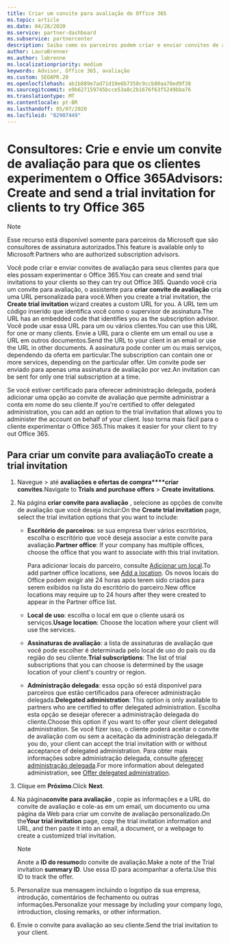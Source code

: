 ```yaml
---
title: Criar um convite para avaliação do Office 365
ms.topic: article
ms.date: 04/28/2020
ms.service: partner-dashboard
ms.subservice: partnercenter
description: Saiba como os parceiros podem criar e enviar convites de avaliação para seus clientes para experimentar o Office 365. Os parceiros são um consultor autorizado de assinatura.
author: LauraBrenner
ms.author: labrenne
ms.localizationpriority: medium
keywords: Advisor, Office 365, avaliação
ms.custom: SEOAPR.20
ms.openlocfilehash: ab1b889e7ad71d19e6b7358c9ccb80aa78ed9f38
ms.sourcegitcommit: e9b627159745bcce53a8c2b1676f63f5249bba76
ms.translationtype: MT
ms.contentlocale: pt-BR
ms.lasthandoff: 05/07/2020
ms.locfileid: "82907449"
---
```

# <a name="advisors-create-and-send-a-trial-invitation-for-clients-to-try-office-365"></a><span data-ttu-id="49db9-105">Consultores: Crie e envie um convite de avaliação para que os clientes experimentem o Office 365</span><span class="sxs-lookup"><span data-stu-id="49db9-105">Advisors: Create and send a trial invitation for clients to try Office 365</span></span>

> [!NOTE]
> <span data-ttu-id="49db9-106">Esse recurso está disponível somente para parceiros da Microsoft que são consultores de assinatura autorizados.</span><span class="sxs-lookup"><span data-stu-id="49db9-106">This feature is available only to Microsoft Partners who are authorized subscription advisors.</span></span> 

<span data-ttu-id="49db9-107">Você pode criar e enviar convites de avaliação para seus clientes para que eles possam experimentar o Office 365.</span><span class="sxs-lookup"><span data-stu-id="49db9-107">You can create and send trial invitations to your clients so they can try out Office 365.</span></span> <span data-ttu-id="49db9-108">Quando você cria um convite para avaliação, o assistente para **criar convite de avaliação** cria uma URL personalizada para você.</span><span class="sxs-lookup"><span data-stu-id="49db9-108">When you create a trial invitation, the **Create trial invitation** wizard creates a custom URL for you.</span></span> <span data-ttu-id="49db9-109">A URL tem um código inserido que identifica você como o supervisor de assinatura.</span><span class="sxs-lookup"><span data-stu-id="49db9-109">The URL has an embedded code that identifies you as the subscription advisor.</span></span> <span data-ttu-id="49db9-110">Você pode usar essa URL para um ou vários clientes.</span><span class="sxs-lookup"><span data-stu-id="49db9-110">You can use this URL for one or many clients.</span></span> <span data-ttu-id="49db9-111">Envie a URL para o cliente em um email ou use a URL em outros documentos.</span><span class="sxs-lookup"><span data-stu-id="49db9-111">Send the URL to your client in an email or use the URL in other documents.</span></span> <span data-ttu-id="49db9-112">A assinatura pode conter um ou mais serviços, dependendo da oferta em particular.</span><span class="sxs-lookup"><span data-stu-id="49db9-112">The subscription can contain one or more services, depending on the particular offer.</span></span> <span data-ttu-id="49db9-113">Um convite pode ser enviado para apenas uma assinatura de avaliação por vez.</span><span class="sxs-lookup"><span data-stu-id="49db9-113">An invitation can be sent for only one trial subscription at a time.</span></span>

<span data-ttu-id="49db9-114">Se você estiver certificado para oferecer administração delegada, poderá adicionar uma opção ao convite de avaliação que permite administrar a conta em nome do seu cliente.</span><span class="sxs-lookup"><span data-stu-id="49db9-114">If you're certified to offer delegated administration, you can add an option to the trial invitation that allows you to administer the account on behalf of your client.</span></span> <span data-ttu-id="49db9-115">Isso torna mais fácil para o cliente experimentar o Office 365.</span><span class="sxs-lookup"><span data-stu-id="49db9-115">This makes it easier for your client to try out Office 365.</span></span>

## <a name="to-create-a-trial-invitation"></a><span data-ttu-id="49db9-116">Para criar um convite para avaliação</span><span class="sxs-lookup"><span data-stu-id="49db9-116">To create a trial invitation</span></span>

1. <span data-ttu-id="49db9-117">Navegue > até **avaliações e ofertas de compra\*\*\*\*criar convites**.</span><span class="sxs-lookup"><span data-stu-id="49db9-117">Navigate to **Trials and purchase offers** > **Create invitations**.</span></span>

2. <span data-ttu-id="49db9-118">Na página **criar convite para avaliação** , selecione as opções de convite de avaliação que você deseja incluir:</span><span class="sxs-lookup"><span data-stu-id="49db9-118">On the **Create trial invitation** page, select the trial invitation options that you want to include:</span></span>

    - <span data-ttu-id="49db9-119">**Escritório de parceiros**: se sua empresa tiver vários escritórios, escolha o escritório que você deseja associar a este convite para avaliação.</span><span class="sxs-lookup"><span data-stu-id="49db9-119">**Partner office**: If your company has multiple offices, choose the office that you want to associate with this trial invitation.</span></span>

        <span data-ttu-id="49db9-120">Para adicionar locais do parceiro, consulte [Adicionar um local](manage-locations.md).</span><span class="sxs-lookup"><span data-stu-id="49db9-120">To add partner office locations, see [Add a location](manage-locations.md).</span></span> <span data-ttu-id="49db9-121">Os novos locais do Office podem exigir até 24 horas após terem sido criados para serem exibidos na lista do escritório do parceiro.</span><span class="sxs-lookup"><span data-stu-id="49db9-121">New office locations may require up to 24 hours after they were created to appear in the Partner office list.</span></span>

    - <span data-ttu-id="49db9-122">**Local de uso**: escolha o local em que o cliente usará os serviços.</span><span class="sxs-lookup"><span data-stu-id="49db9-122">**Usage location**: Choose the location where your client will use the services.</span></span>
    - <span data-ttu-id="49db9-123">**Assinaturas de avaliação**: a lista de assinaturas de avaliação que você pode escolher é determinada pelo local de uso do país ou da região do seu cliente.</span><span class="sxs-lookup"><span data-stu-id="49db9-123">**Trial subscriptions**: The list of trial subscriptions that you can choose is determined by the usage location of your client's country or region.</span></span>
    - <span data-ttu-id="49db9-124">**Administração delegada**: essa opção só está disponível para parceiros que estão certificados para oferecer administração delegada.</span><span class="sxs-lookup"><span data-stu-id="49db9-124">**Delegated administration**: This option is only available to partners who are certified to offer delegated administration.</span></span> <span data-ttu-id="49db9-125">Escolha esta opção se desejar oferecer a administração delegada do cliente.</span><span class="sxs-lookup"><span data-stu-id="49db9-125">Choose this option if you want to offer your client delegated administration.</span></span> <span data-ttu-id="49db9-126">Se você fizer isso, o cliente poderá aceitar o convite de avaliação com ou sem a aceitação da administração delegada.</span><span class="sxs-lookup"><span data-stu-id="49db9-126">If you do, your client can accept the trial invitation with or without acceptance of delegated administration.</span></span> <span data-ttu-id="49db9-127">Para obter mais informações sobre administração delegada, consulte [oferecer administração delegada](customers_revoke_admin_privileges.md).</span><span class="sxs-lookup"><span data-stu-id="49db9-127">For more information about delegated administration, see [Offer delegated administration](customers_revoke_admin_privileges.md).</span></span>

3. <span data-ttu-id="49db9-128">Clique em **Próximo**.</span><span class="sxs-lookup"><span data-stu-id="49db9-128">Click **Next**.</span></span>

4. <span data-ttu-id="49db9-129">Na página**convite para avaliação** , copie as informações e a URL do convite de avaliação e cole-as em um email, um documento ou uma página da Web para criar um convite de avaliação personalizado.</span><span class="sxs-lookup"><span data-stu-id="49db9-129">On the**Your trial invitation** page, copy the trial invitation information and URL, and then paste it into an email, a document, or a webpage to create a customized trial invitation.</span></span>

    > [!NOTE]
    > <span data-ttu-id="49db9-130">Anote a **ID do resumo**do convite de avaliação.</span><span class="sxs-lookup"><span data-stu-id="49db9-130">Make a note of the Trial invitation **summary ID**.</span></span> <span data-ttu-id="49db9-131">Use essa ID para acompanhar a oferta.</span><span class="sxs-lookup"><span data-stu-id="49db9-131">Use this ID to track the offer.</span></span>

5. <span data-ttu-id="49db9-132">Personalize sua mensagem incluindo o logotipo da sua empresa, introdução, comentários de fechamento ou outras informações.</span><span class="sxs-lookup"><span data-stu-id="49db9-132">Personalize your message by including your company logo, introduction, closing remarks, or other information.</span></span>

6. <span data-ttu-id="49db9-133">Envie o convite para avaliação ao seu cliente.</span><span class="sxs-lookup"><span data-stu-id="49db9-133">Send the trial invitation to your client.</span></span>
